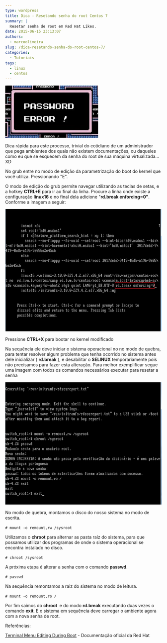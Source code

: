 ```yaml
---
type: wordpress
title: Dica - Resetando senha do root Centos 7
summary: |
  Resetar senha de root em Red Hat Likes.
date: 2015-06-15 23:13:07
authors:
  - marcooliveira
slug: /dica-resetando-senha-do-root-centos-7/
categories:
  - Tutoriais
tags:
  - linux
  - centos
---
```


<a href="/images/wp-content/uploads/2015/06/password-error.jpg"><img class=" size-full wp-image-2673 aligncenter" src="/images/wp-content/uploads/2015/06/password-error.jpg" alt="password-error" width="299" height="168" /></a>

Dica rápida para este processo, trivial do cotidiano de um administrador que pega ambientes dos quais não existem documentações, ou daqueles como eu que se esquecem da senha do root de sua máquina virtualizada... XD

No grub entre no modo de edição da parametrização do boot do kernel que você utiliza. Pressionando "E".

O modo de edição do grub permite navegar utilizando as teclas de setas, e a hotkey <strong>CTRL+E</strong> para ir ao final da linha. Procure a linha onde existe a configuração <strong>linux16</strong> e no final dela adicione "<strong>rd.break enforcing=0"</strong>. Conforme a imagem a seguir:

<a href="/images/wp-content/uploads/2015/06/reset2.png"><img class=" size-full wp-image-2671 aligncenter" src="/images/wp-content/uploads/2015/06/reset2.png" alt="reset2" width="728" height="393" /></a>

Pressione <strong>CTRL+X</strong> para bootar no kernel modificado

Na sequência ele deve iniciar o sistema operacional no no modo de quebra, para tentar resolver algum problema que tenha ocorrido no sistema antes dele inicializar ( <strong>rd.break</strong> ), e desabilitar o <strong>SELINUX</strong> temporariamente pois não precisamos para fazer esta alteração. Para melhor exemplificar segue uma imagem com todos os comandos necessários executar para resetar a senha

<a href="/images/wp-content/uploads/2015/06/reset4.png"><img class=" size-full wp-image-2672 aligncenter" src="/images/wp-content/uploads/2015/06/reset4.png" alt="reset4" width="727" height="393" /></a>

No modo de quebra, montamos o disco do nosso sistema no modo de escrita.

<code># mount -o remount,rw /sysroot</code>

Utilizamos o <strong>chroot</strong> para alternar as pasta raíz do sistema, para que possamos utilizar dos programas de onde o sistema operacional se encontra instalado no disco.

<code># chroot /sysroot</code>

A próxima etapa é alterar a senha com o comando <strong>passwd</strong>.

<code># passwd</code>

Na sequência remontamos a raiz do sistema no modo de leitura.

<code># mount -o remount,ro /</code>

Por fim saímos do <strong>chroot </strong> e do modo <strong>rd.break</strong> executando duas vezes o comando <strong>exit</strong>. E o sistema em sequência deve carregar o ambiente agora com a nova senha de root.

Referências:

<a href="https://access.redhat.com/documentation/en-US/Red_Hat_Enterprise_Linux/7/html/System_Administrators_Guide/sec-Terminal_Menu_Editing_During_Boot.html" target="_blank">Terminal Menu Editing During Boot</a> - Documentação oficial da Red Hat

&nbsp;

